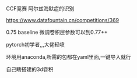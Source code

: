 CCF竞赛
阿尔兹海默症的识别

https://www.datafountain.cn/competitions/369

0.75 baseline
微调卷积层参数可以到0.77++

pytorch初学者,,,大佬轻喷

环境用anaconda,所需的包都在yaml里面,一键导入就行

自己瞎搭建的3d卷积
